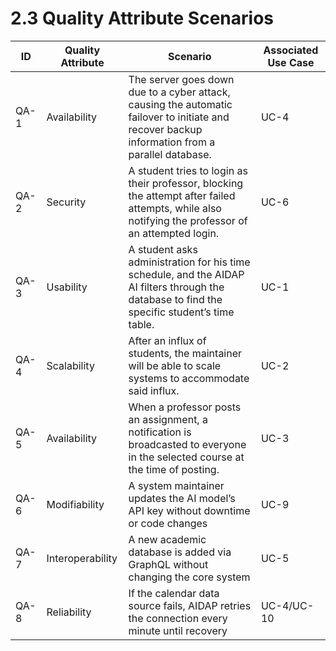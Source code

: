 # 2.3 Quality Attribute Scenarios 
| **ID**   | **Quality Attribute** | **Scenario**                                                                                                                                           | **Associated Use Case** |
|------|-------------------|----------------------------------------------------------------------------------------------------------------------------------------------------|---------------------|
| QA-1 | Availability      | The server goes down due to a cyber attack, causing the automatic failover to initiate and recover backup information from a parallel database.    | UC-4                |
| QA-2 | Security          | A student tries to login as their professor, blocking the attempt after failed attempts, while also notifying the professor of an attempted login. | UC-6                |
| QA-3 | Usability         | A student asks administration for his time schedule, and the AIDAP AI filters through the database to find the specific student’s time table.      | UC-1                |
| QA-4 | Scalability       | After an influx of students, the maintainer will be able to scale systems to accommodate said influx.                                              | UC-2                |
| QA-5 | Availability      | When a professor posts an assignment, a notification is broadcasted to everyone in the selected course at the time of posting.                     | UC-3                |
| QA-6 | Modifiability     | A system maintainer updates the AI model’s API key without downtime or code changes                                                                | UC-9                |
| QA-7 | Interoperability  | A new academic database is added via GraphQL without changing the core system                                                                      | UC-5                |
| QA-8 | Reliability       | If the calendar data source fails, AIDAP retries the connection every minute until recovery                                                        | UC-4/UC-10          |
